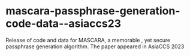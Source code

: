 # mascara-passphrase-generation-code-data--asiaccs23
Release of code and data for MASCARA, a memorable , yet secure passphrase generation algorithm. The paper appeared in AsiaCCS 2023
